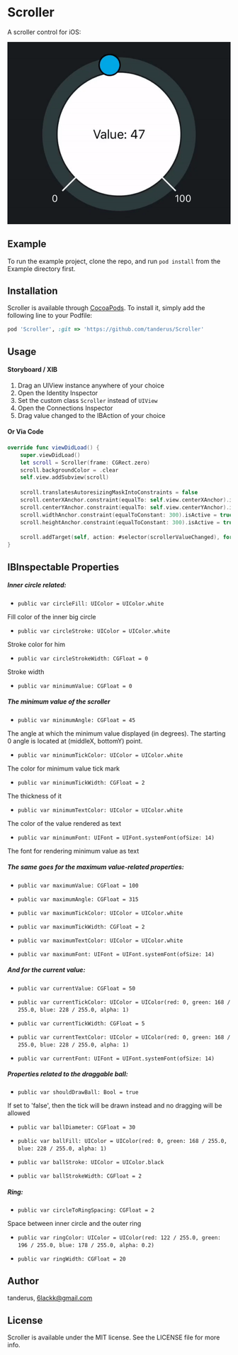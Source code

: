 # Scroller

A scroller control for iOS:

![](Screenshots/scrollerMain.gif)

## Example

To run the example project, clone the repo, and run `pod install` from the Example directory first.

## Installation

Scroller is available through [CocoaPods](https://cocoapods.org). To install
it, simply add the following line to your Podfile:

```ruby
pod 'Scroller', :git => 'https://github.com/tanderus/Scroller'
```

## Usage

#### Storyboard / XIB

1. Drag an UIView instance anywhere of your choice
2. Open the Identity Inspector
3. Set the custom class `Scroller` instead of `UIView`
4. Open the Connections Inspector
5. Drag value changed to the IBAction of your choice

#### Or Via Code

```swift
override func viewDidLoad() {
    super.viewDidLoad()
    let scroll = Scroller(frame: CGRect.zero)
    scroll.backgroundColor = .clear
    self.view.addSubview(scroll)
        
    scroll.translatesAutoresizingMaskIntoConstraints = false
    scroll.centerXAnchor.constraint(equalTo: self.view.centerXAnchor).isActive = true
    scroll.centerYAnchor.constraint(equalTo: self.view.centerYAnchor).isActive = true
   	scroll.widthAnchor.constraint(equalToConstant: 300).isActive = true
    scroll.heightAnchor.constraint(equalToConstant: 300).isActive = true
  
    scroll.addTarget(self, action: #selector(scrollerValueChanged), for: .valueChanged)
}
```

## IBInspectable Properties

##### Inner circle related:

- `public var circleFill: UIColor = UIColor.white`

Fill color of the inner big circle

- `public var circleStroke: UIColor = UIColor.white`

Stroke color for him

- `public var circleStrokeWidth: CGFloat = 0`

Stroke width

- `public var minimumValue: CGFloat = 0`

##### The minimum value of the scroller

- `public var minimumAngle: CGFloat = 45`

The angle at which the minimum value displayed (in degrees). The starting 0 angle is located at (middleX, bottomY) point.

- `public var minimumTickColor: UIColor = UIColor.white`

The color for minimum value tick mark

- `public var minimumTickWidth: CGFloat = 2`

The thickness of it

- `public var minimumTextColor: UIColor = UIColor.white`

The color of the value rendered as text

- `public var minimumFont: UIFont = UIFont.systemFont(ofSize: 14)`

The font for rendering minimum value as text



##### The same goes for the maximum value-related properties:

- `public var maximumValue: CGFloat = 100`

- `public var maximumAngle: CGFloat = 315`

- `public var maximumTickColor: UIColor = UIColor.white`

- `public var maximumTickWidth: CGFloat = 2`

- `public var maximumTextColor: UIColor = UIColor.white`

- `public var maximumFont: UIFont = UIFont.systemFont(ofSize: 14)`



##### And for the current value:

- `public var currentValue: CGFloat = 50`

- `public var currentTickColor: UIColor = UIColor(red: 0, green: 168 / 255.0, blue: 228 / 255.0, alpha: 1)`

- `public var currentTickWidth: CGFloat = 5`   

- `public var currentTextColor: UIColor = UIColor(red: 0, green: 168 / 255.0, blue: 228 / 255.0, alpha: 1)`

- `public var currentFont: UIFont = UIFont.systemFont(ofSize: 14)`



##### Properties related to the draggable ball:

- `public var shouldDrawBall: Bool = true`

If set to 'false', then the tick will be drawn instead and no dragging will be allowed

- `public var ballDiameter: CGFloat = 30`

- `public var ballFill: UIColor = UIColor(red: 0, green: 168 / 255.0, blue: 228 / 255.0, alpha: 1)`

- `public var ballStroke: UIColor = UIColor.black`

- `public var ballStrokeWidth: CGFloat = 2`



##### Ring:

- `public var circleToRingSpacing: CGFloat = 2`

Space between inner circle and the outer ring

- `public var ringColor: UIColor = UIColor(red: 122 / 255.0, green: 196 / 255.0, blue: 178 / 255.0, alpha: 0.2)`

- `public var ringWidth: CGFloat = 20`

## Author

tanderus, 6lackk@gmail.com

## License

Scroller is available under the MIT license. See the LICENSE file for more info.
